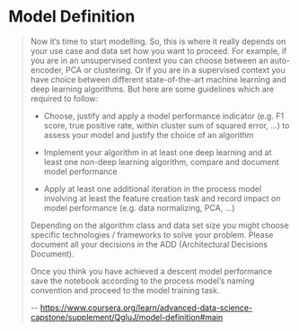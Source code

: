 # Model Definition
> 
> Now it’s time to start modelling. So, this is where it really depends on your use case and data set how you want to proceed. For example, if you are in an unsupervised context you can choose between an auto-encoder, PCA or clustering. Or if you are in a supervised context you have choice between different state-of-the-art machine learning and deep learning algorithms. But here are some guidelines which are required to follow:
> 
> - Choose, justify and apply a model performance indicator (e.g. F1 score, true positive rate, within cluster sum of squared error, …) to assess your model and justify the choice of an algorithm
> 
> - Implement your algorithm in at least one deep learning and at least one non-deep learning algorithm, compare and document model performance
> 
> - Apply at least one additional iteration in the process model involving at least the feature creation task and record impact on model performance (e.g. data normalizing, PCA, …)
> 
> Depending on the algorithm class and data set size you might choose specific technologies / frameworks to solve your problem. Please document all your decisions in the ADD (Architectural Decisions Document).
> 
> Once you think you have achieved a descent model performance save the notebook according to the process model’s naming convention and proceed to the model training task.
>
> -- https://www.coursera.org/learn/advanced-data-science-capstone/supplement/QgIuJ/model-definition#main

